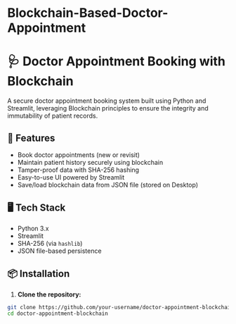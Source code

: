 # Blockchain-Based-Doctor-Appointment

# 🩺 Doctor Appointment Booking with Blockchain

A secure doctor appointment booking system built using Python and Streamlit, leveraging Blockchain principles to ensure the integrity and immutability of patient records.

## 🚀 Features

- Book doctor appointments (new or revisit)
- Maintain patient history securely using blockchain
- Tamper-proof data with SHA-256 hashing
- Easy-to-use UI powered by Streamlit
- Save/load blockchain data from JSON file (stored on Desktop)

## 🖥️ Tech Stack

- Python 3.x
- Streamlit
- SHA-256 (via `hashlib`)
- JSON file-based persistence

## 📦 Installation

1. **Clone the repository:**

```bash
git clone https://github.com/your-username/doctor-appointment-blockchain.git
cd doctor-appointment-blockchain
